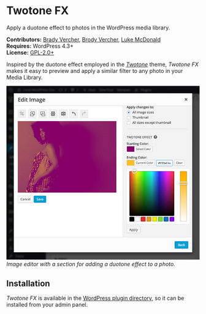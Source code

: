 # Twotone FX

Apply a duotone effect to photos in the WordPress media library.

__Contributors:__ [Brady Vercher](https://twitter.com/bradyvercher), [Brody Vercher](https://twitter.com/brover), [Luke McDonald](https://twitter.com/thelukemcdonald)  
__Requires:__ WordPress 4.3+  
__License:__ [GPL-2.0+](http://www.gnu.org/licenses/gpl-2.0.html)

Inspired by the duotone effect employed in the [*Twotone*](https://audiotheme.com/view/twotone/?utm_source=github.com&utm_medium=link&utm_content=twotonefx-readme&utm_campaign=plugins) theme, <em>Twotone FX</em> makes it easy to preview and apply a similar filter to any photo in your Media Library.

![Image Editor](screenshot-1.jpg)  
_Image editor with a section for adding a duotone effect to a photo._

## Installation

*Twotone FX* is available in the [WordPress plugin directory](http://wordpress.org/plugins/twotonefx/), so it can be installed from your admin panel.
